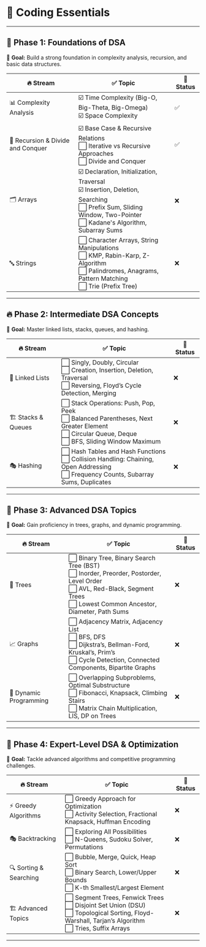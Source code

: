 # 🚀  **Coding Essentials**  


---

## 🎯 **Phase 1: Foundations of DSA**  
📌 **Goal:** Build a strong foundation in complexity analysis, recursion, and basic data structures.  

| 🔥 Stream         | ✅ Topic | 📌 Status |
|------------------|-----------------------------|--------|
| 📊 Complexity Analysis | ☑️ Time Complexity (Big-O, Big-Theta, Big-Omega) <br> ☑️ Space Complexity | ✅ |
| 🔁 Recursion & Divide and Conquer | ☑️ Base Case & Recursive Relations <br> ⬜ Iterative vs Recursive Approaches <br> ⬜ Divide and Conquer | ✅ |
| 🗂 Arrays | ☑️ Declaration, Initialization, Traversal <br> ☑️ Insertion, Deletion, Searching <br> ⬜ Prefix Sum, Sliding Window, Two-Pointer <br> ⬜ Kadane's Algorithm, Subarray Sums | ❌ |
| 🔤 Strings | ⬜ Character Arrays, String Manipulations <br> ⬜ KMP, Rabin-Karp, Z-Algorithm <br> ⬜ Palindromes, Anagrams, Pattern Matching <br> ⬜ Trie (Prefix Tree) | ❌ |

---

## 🔥 **Phase 2: Intermediate DSA Concepts**  
📌 **Goal:** Master linked lists, stacks, queues, and hashing.  

| 🔥 Stream         | ✅ Topic | 📌 Status |
|------------------|-----------------------------|--------|
| 🔗 Linked Lists | ⬜ Singly, Doubly, Circular <br> ⬜ Creation, Insertion, Deletion, Traversal <br> ⬜ Reversing, Floyd’s Cycle Detection, Merging | ❌ |
| 🏗 Stacks & Queues | ⬜ Stack Operations: Push, Pop, Peek <br> ⬜ Balanced Parentheses, Next Greater Element <br> ⬜ Circular Queue, Deque <br> ⬜ BFS, Sliding Window Maximum | ❌ |
| 🎭 Hashing | ⬜ Hash Tables and Hash Functions <br> ⬜ Collision Handling: Chaining, Open Addressing <br> ⬜ Frequency Counts, Subarray Sums, Duplicates | ❌ |

---

## 🚀 **Phase 3: Advanced DSA Topics**  
📌 **Goal:** Gain proficiency in trees, graphs, and dynamic programming.  

| 🔥 Stream         | ✅ Topic | 📌 Status |
|------------------|-----------------------------|--------|
| 🌳 Trees | ⬜ Binary Tree, Binary Search Tree (BST) <br> ⬜ Inorder, Preorder, Postorder, Level Order <br> ⬜ AVL, Red-Black, Segment Trees <br> ⬜ Lowest Common Ancestor, Diameter, Path Sums | ❌ |
| 📈 Graphs | ⬜ Adjacency Matrix, Adjacency List <br> ⬜ BFS, DFS <br> ⬜ Dijkstra’s, Bellman-Ford, Kruskal’s, Prim’s <br> ⬜ Cycle Detection, Connected Components, Bipartite Graphs | ❌ |
| 🔢 Dynamic Programming | ⬜ Overlapping Subproblems, Optimal Substructure <br> ⬜ Fibonacci, Knapsack, Climbing Stairs <br> ⬜ Matrix Chain Multiplication, LIS, DP on Trees | ❌ |

---

## 🎯 **Phase 4: Expert-Level DSA & Optimization**  
📌 **Goal:** Tackle advanced algorithms and competitive programming challenges.  

| 🔥 Stream         | ✅ Topic | 📌 Status |
|------------------|-----------------------------|--------|
| ⚡ Greedy Algorithms | ⬜ Greedy Approach for Optimization <br> ⬜ Activity Selection, Fractional Knapsack, Huffman Encoding | ❌ |
| 🎭 Backtracking | ⬜ Exploring All Possibilities <br> ⬜ N-Queens, Sudoku Solver, Permutations | ❌ |
| 🔍 Sorting & Searching | ⬜ Bubble, Merge, Quick, Heap Sort <br> ⬜ Binary Search, Lower/Upper Bounds <br> ⬜ K-th Smallest/Largest Element | ❌ |
| 🏗 Advanced Topics | ⬜ Segment Trees, Fenwick Trees <br> ⬜ Disjoint Set Union (DSU) <br> ⬜ Topological Sorting, Floyd-Warshall, Tarjan’s Algorithm <br> ⬜ Tries, Suffix Arrays | ❌ |

---

